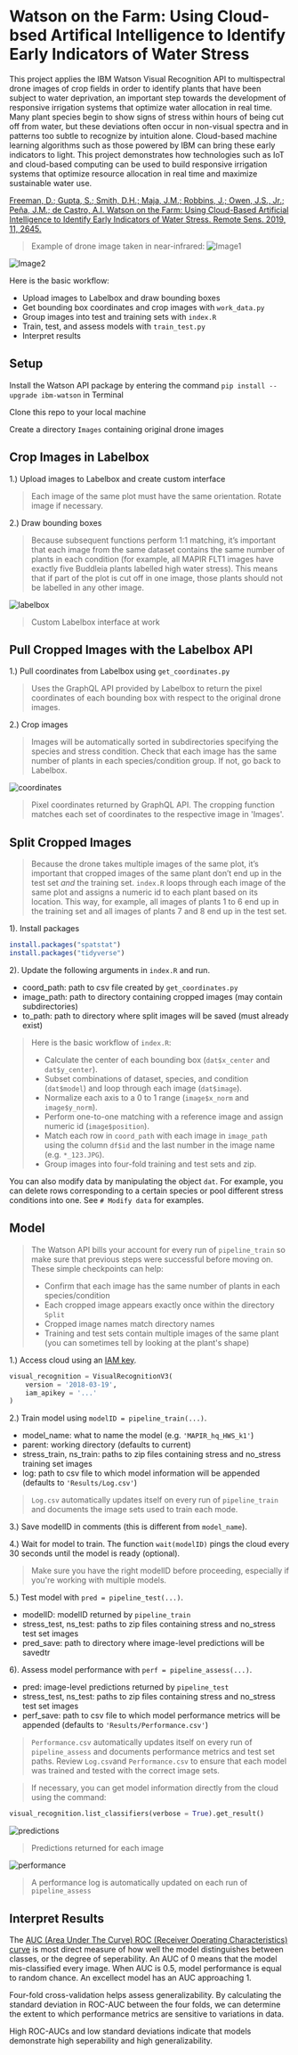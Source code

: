 Watson on the Farm: Using Cloud-bsed Artifical Intelligence to Identify Early Indicators of Water Stress
====

This project applies the IBM Watson Visual Recognition API to multispectral drone images of crop fields in order to identify plants that have been subject to water deprivation, an important step towards the development of responsive irrigation systems that optimize water allocation in real time. Many plant species begin to show signs of stress within hours of being cut off from water, but these deviations often occur in non-visual spectra and in patterns too subtle to recognize by intuition alone. Cloud-based machine learning algorithms such as those powered by IBM can bring these early indicators to light. This project demonstrates how technologies such as IoT and cloud-based computing can be used to build responsive irrigation systems that optimize resource allocation in real time and maximize sustainable water use.

[Freeman, D.; Gupta, S.; Smith, D.H.; Maja, J.M.; Robbins, J.; Owen, J.S., Jr.; Peña, J.M.; de Castro, A.I. Watson on the Farm: Using Cloud-Based Artificial Intelligence to Identify Early Indicators of Water Stress. Remote Sens. 2019, 11, 2645.](https://www.mdpi.com/572688)

> Example of drone image taken in near-infrared:
![Image1](https://github.com/danxfreeman/precision_ag/blob/master/images/infrared.JPG)
>
![Image2](https://github.com/danxfreeman/precision_ag/blob/master/images/uv.JPG)

Here is the basic workflow:

* Upload images to Labelbox and draw bounding boxes
* Get bounding box coordinates and crop images with `work_data.py`
* Group images into test and training sets with `index.R`
* Train, test, and assess models with `train_test.py`
* Interpret results

## Setup

Install the Watson API package by entering the command `pip install --upgrade ibm-watson` in Terminal

Clone this repo to your local machine

Create a directory `Images` containing original drone images

## Crop Images in Labelbox

1.) Upload images to Labelbox and create custom interface

> Each image of the same plot must have the same orientation. Rotate image if necessary.

2.) Draw bounding boxes

> Because subsequent functions perform 1:1 matching, it’s important that each image from the same dataset contains the same number of plants in each condition (for example, all MAPIR FLT1 images have exactly five Buddleia plants labelled high water stress). This means that if part of the plot is cut off in one image, those plants should not be labelled in any other image.

![labelbox](https://github.com/danxfreeman/precision_ag/blob/master/images/labelbox.gif)
> Custom Labelbox interface at work

## Pull Cropped Images with the Labelbox API

1.) Pull coordinates from Labelbox using `get_coordinates.py`

> Uses the GraphQL API provided by Labelbox to return the pixel coordinates of each bounding box with respect to the original drone images.

2.) Crop images

> Images will be automatically sorted in subdirectories specifying the species and stress condition. Check that each image has the same number of plants in each species/condition group. If not, go back to Labelbox.

![coordinates](https://github.com/danxfreeman/precision_ag/blob/master/images/coordinates.jpg)
> Pixel coordinates returned by GraphQL API. The cropping function matches each set of coordinates to the respective image in 'Images'.

## Split Cropped Images

> Because the drone takes multiple images of the same plot, it’s important that cropped images of the same plant don’t end up in the test set *and* the training set. `index.R` loops through each image of the same plot and assigns a numeric id to each plant based on its location. This way, for example, all images of plants 1 to 6 end up in the training set and all images of plants 7 and 8 end up in the test set.

1). Install packages

```r
install.packages("spatstat")
install.packages("tidyverse")
```

2). Update the following arguments in `index.R` and run.

* coord_path: path to csv file created by `get_coordinates.py`
* image_path: path to directory containing cropped images (may contain subdirectories)
* to_path: path to directory where split images will be saved (must already exist)

> Here is the basic workflow of `index.R`:
> * Calculate the center of each bounding box (`dat$x_center` and `dat$y_center`).
> * Subset combinations of dataset, species, and condition (`dat$model`) and loop through each image (`dat$image`).
> * Normalize each axis to a 0 to 1 range (`image$x_norm` and `image$y_norm`).
> * Perform one-to-one matching with a reference image and assign numeric id (`image$position`).
> * Match each row in `coord_path` with each image in `image_path` using the column `df$id` and the last number in the image name (e.g. `*_123.JPG`).
> * Group images into four-fold training and test sets and zip.

You can also modify data by manipulating the object `dat`. For example, you can delete rows corresponding to a certain species or pool different stress conditions into one. See `# Modify data` for examples.

## Model

> The Watson API bills your account for every run of `pipeline_train` so make sure that previous steps were successful before moving on. These simple checkpoints can help:
> * Confirm that each image has the same number of plants in each species/condition
> * Each cropped image appears exactly once within the directory `Split`
> * Cropped image names match directory names
> * Training and test sets contain multiple images of the same plant (you can sometimes tell by looking at the plant's shape)

1.) Access cloud using an [IAM key](https://cloud.ibm.com/docs/services/watson?topic=watson-iam).

```python
visual_recognition = VisualRecognitionV3(
    version = '2018-03-19',
    iam_apikey = '...'
)
```

2.) Train model using `modelID = pipeline_train(...)`.

* model_name: what to name the model (e.g. `'MAPIR_hq_HWS_k1'`)
* parent: working directory (defaults to current)
* stress_train, ns_train: paths to zip files containing stress and no_stress training set images
* log: path to csv file to which model information will be appended (defaults to `'Results/Log.csv'`)

> `Log.csv` automatically updates itself on every run of `pipeline_train` and documents the image sets used to train each mode.

3.) Save modelID in comments (this is different from `model_name`).

4.) Wait for model to train. The function `wait(modelID)` pings the cloud every 30 seconds until the model is ready (optional).

> Make sure you have the right modelID before proceeding, especially if you're working with multiple models.

5.) Test model with `pred = pipeline_test(...)`.

* modelID: modelID returned by `pipeline_train`
* stress_test, ns_test: paths to zip files containing stress and no_stress test set images
* pred_save: path to directory where image-level predictions will be savedtr

6). Assess model performance with `perf = pipeline_assess(...)`.

* pred: image-level predictions returned by `pipeline_test`
* stress_test, ns_test: paths to zip files containing stress and no_stress test set images
* perf_save: path to csv file to which model performance metrics will be appended (defaults to `'Results/Performance.csv'`)

> `Performance.csv` automatically updates itself on every run of `pipeline_assess` and documents performance metrics and test set paths. Review `Log.csv`and `Performance.csv` to ensure that each model was trained and tested with the correct image sets.

> If necessary, you can get model information directly from the cloud using the command:

```python
visual_recognition.list_classifiers(verbose = True).get_result()
```

![predictions](https://github.com/danxfreeman/precision_ag/blob/master/images/predictions.jpg)
> Predictions returned for each image

![performance](https://github.com/danxfreeman/precision_ag/blob/master/images/performance.jpg)
> A performance log is automatically updated on each run of `pipeline_assess`

## Interpret Results

The [AUC (Area Under The Curve) ROC (Receiver Operating Characteristics) curve](https://towardsdatascience.com/understanding-auc-roc-curve-68b2303cc9c5) is most direct measure of how well the model distinguishes between classes, or the degree of seperability. An AUC of 0 means that the model mis-classified every image. When AUC is 0.5, model performance is equal to random chance. An excellect model has an AUC approaching 1.

Four-fold cross-validation helps assess generalizability. By calculating the standard deviation in ROC-AUC between the four folds, we can determine the extent to which performance metrics are sensitive to variations in data.

High ROC-AUCs and low standard deviations indicate that models demonstrate high seperability and high generalizability. 
